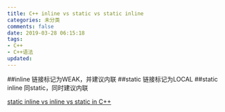 ```yaml
---
title: C++ inline vs static vs static inline
categories: 未分类
comments: false
date: 2019-03-28 06:15:18
tags:
- C++
- C++语法
updated:
---
```


##inline
链接标记为WEAK，并建议内联
##static
链接标记为LOCAL
##static inline
同static，同时建议内联
<!--more-->
[static inline vs inline vs static in C++](https://gist.github.com/htfy96/50308afc11678d2e3766a36aa60d5f75) 
